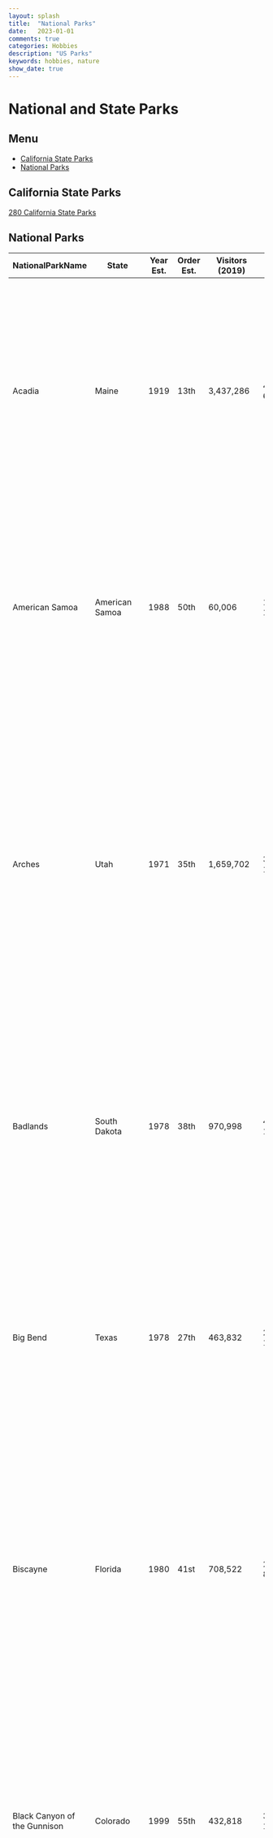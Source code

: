 ```yaml
---
layout: splash
title:  "National Parks"
date:   2023-01-01
comments: true
categories: Hobbies
description: "US Parks"
keywords: hobbies, nature
show_date: true
---
```


# National and State Parks

## Menu
- [California State Parks](#californiastateparks)
- [National Parks](#nationalparks)

## California State Parks
[280 California State Parks](https://drive.google.com/file/d/14wrth4pBZKE63y84t5T74jB19BzBGOkW/view?usp=sharing)

## National Parks

|NationalParkName            |State                  |Year Est.|Order Est.|Visitors (2019)|Location        |Latitude   |Longitude   |Square Feet                      |Description                                                                                                                                                                                                                                                                                                                                                                                                                                                                                                     |Visited|
|----------------------------|-----------------------|---------|----------|---------------|----------------|-----------|------------|---------------------------------|----------------------------------------------------------------------------------------------------------------------------------------------------------------------------------------------------------------------------------------------------------------------------------------------------------------------------------------------------------------------------------------------------------------------------------------------------------------------------------------------------------------|-------|
|Acadia                      |Maine                  |1919     |13th      |3,437,286      |44.35°N 68.21°W |44.3876119 |-68.2039123 |47,389.67 acres (191.8 km2)      |Covering most of Mount Desert Island and other coastal islands, Acadia features the tallest mountain on the Atlantic coast, granite peaks, ocean shoreline, woodlands, and lakes. There are freshwater, estuary, forest, and intertidal habitats.[6]                                                                                                                                                                                                                                                            |No     |
|American Samoa              |American Samoa         |1988     |50th      |60,006         |14.25°S 170.68°W|-14.2331268|-169.4760133|9,000.00 acres (36.4 km2)        |The southernmost national park is on three Samoan islands and protects coral reefs, rainforests, volcanic mountains, and white beaches. The area is also home to flying foxes, brown boobies, sea turtles, and 900 species of fish.[7]                                                                                                                                                                                                                                                                          |No     |
|Arches                      |Utah                   |1971     |35th      |1,659,702      |38.68°N 109.57°W|38.5719944 |-109.4735066|76,518.98 acres (309.7 km2)      |This site features more than 2,000 natural sandstone arches, including the Delicate Arch. In a desert climate millions of years of erosion have led to these structures, and the arid ground has life-sustaining soil crust and potholes, natural water-collecting basins. Other geologic formations are stone columns, spires, fins, and towers.[8]                                                                                                                                                            |No     |
|Badlands                    |South Dakota           |1978     |38th      |970,998        |43.75°N 102.50°W|43.7480316 |-102.4983748|242,755.94 acres (982.4 km2)     |The Badlands are a collection of buttes, pinnacles, spires, and grass prairies. It has the world's richest fossil beds from the Oligocene epoch, and there is wildlife including bison, bighorn sheep, black-footed ferrets, and swift foxes.[9]                                                                                                                                                                                                                                                                |No     |
|Big Bend                    |Texas                  |1978     |27th      |463,832        |29.25°N 103.25°W|29.2669239 |-103.2201828|801,163.21 acres (3,242.2 km2)   |Named for the Bend of the Rio Grande along the US–Mexico border, this park includes a part of the Chihuahuan Desert. A wide variety of Cretaceous and Tertiary fossils as well as cultural artifacts of Native Americans exist within its borders.[10]                                                                                                                                                                                                                                                          |No     |
|Biscayne                    |Florida                |1980     |41st      |708,522        |25.65°N 80.08°W |35.746512  |-39.462891  |172,924.07 acres (699.8 km2)     |Located in Biscayne Bay, this park at the north end of the Florida Keys has four interrelated marine ecosystems: mangrove forest, the Bay, the Keys, and coral reefs. Threatened animals include the West Indian Manatee, American crocodile, various sea turtles, and peregrine falcon.[11]                                                                                                                                                                                                                    |No     |
|Black Canyon of the Gunnison|Colorado               |1999     |55th      |432,818        |38.57°N 107.72°W|38.4948194 |-107.71625  |32,950.03 acres (133.3 km2)      |The park protects a quarter of the Gunnison River, which has dark canyon walls from the Precambrian era. The canyon has very steep descents, and it is a site for river rafting and rock climbing. The narrow, steep canyon, made of gneiss and schist, is often in shadow, appearing black.[12]                                                                                                                                                                                                                |No     |
|Bryce Canyon                |Utah                   |1928     |17th      |432,818        |37.57°N 112.18°W|37.6215335 |-112.1549442|35,835.08 acres (145.0 km2)      |Bryce Canyon is a giant natural amphitheatre along the Paunsaugunt Plateau. The unique area has hundreds of tall hoodoos formed by erosion. The region was originally settled by Native Americans and later by Mormon pioneers.[13]                                                                                                                                                                                                                                                                             |No     |
|Canyonlands                 |Utah                   |1964     |31st      |733,996        |38.2°N 109.93°W |38.3337024 |-110.8076084|337,597.83 acres (1,366.2 km2)   |This landscape was eroded into canyons, buttes, and mesas by the Colorado River, Green River, and their tributaries, which divide the park into three districts. There are rock pinnacles and other naturally sculpted rock, as well as artifacts from Ancient Pueblo Peoples.[14]                                                                                                                                                                                                                              |No     |
|Capitol Reef                |Utah                   |1971     |36th      |1,226,519      |38.20°N 111.17°W|37.9430873 |-110.9506636|241,904.26 acres (979.0 km2)     |The park's Waterpocket Fold is a 100-mile (160 km) monocline that shows the Earth's geologic layers. Other natural features are monoliths and sandstone domes and cliffs shaped like the United States Capitol.[15]                                                                                                                                                                                                                                                                                             |No     |
|Carlsbad Caverns            |New Mexico             |1930     |19th      |440,691        |32.17°N 104.44°W|32.3391752 |-104.3791912|46,766.45 acres (189.3 km2)      |Carlsbad Caverns has 117 caves, the longest of which is over 120 miles (190 km) long. The Big Room is almost 4,000 feet (1,200 m) long, and the caves are home to over 400,000 Mexican Free-tailed Bats and sixteen other species. Above ground are the Chihuahuan Desert and Rattlesnake Springs.[16]                                                                                                                                                                                                          |No     |
|Channel Islands             |California             |1980     |40th      |409,630        |34.01°N 119.42°W|33.9948581 |-119.7194377|249,561.00 acres (1,009.9 km2)   |Five of the eight Channel Islands are protected, and half of the park's area is underwater. The islands have a unique Mediterranean ecosystem. They are home to over 2,000 species of land plants and animals, and 145 are unique to them. The islands were originally settled by the Chumash people.[17]                                                                                                                                                                                                       |No     |
|Congaree                    |South Carolina         |2003     |57th      |159,445        |33.78°N 80.78°W |33.8272919 |-80.7436141 |26,545.86 acres (107.4 km2)      |On the Congaree River, this park is the largest portion of old-growth floodplain forest left in North America. Some of the trees are the tallest in the Eastern US, and the Boardwalk Loop is an elevated walkway through the swamp.[18]                                                                                                                                                                                                                                                                        |No     |
|Crater Lake                 |Oregon                 |1902     |5th       |704,512        |42.94°N 122.1°W |42.9445872 |-122.1090039|183,224.05 acres (741.5 km2)     |Crater Lake lies in the caldera of Mount Mazama formed 7,700 years ago after an eruption. It is the deepest lake in the United States and is known for its blue color and water clarity. There are two islands in the lake, and, with no inlets or outlets, all water comes through precipitation.[19]                                                                                                                                                                                                          |Yes    |
|Cuyahoga Valley             |Ohio                   |2000     |56th      |2,237,997      |41.24°N 81.55°W |41.2361578 |-81.55122   |32,860.73 acres (133.0 km2)      |This park along the Cuyahoga River has waterfalls, hills, trails, and displays about early rural living. The Ohio and Erie Canal Towpath Trail follows the Ohio and Erie Canal, where mules towed canal boats. The park has numerous historic homes, bridges, and structures.[20] The park also offers a scenic train ride with various trips available. [21]                                                                                                                                                   |No     |
|Death Valley                |California             |1994     |53rd      |1,740,945      |36.24°N 116.82°W|36.2460841 |-116.8185076|3,372,401.96 acres (13,647.6 km2)|Death Valley is the hottest, lowest, and driest place in the United States. Daytime temperatures have topped 130°F (54°C) and it is home to Badwater Basin, the lowest point in North America. There are canyons, colorful badlands, sand dunes, mountains, and over 1000 species of plants in this graben on a fault line. Further geologic points of interest are salt flats, springs, and buttes.[22]                                                                                                        |No     |
|Denali                      |Alaska                 |1917     |12th      |601,152        |63.33°N 150.50°W|63.7477803 |-150.3064953|4,740,911.72 acres (19,185.8 km2)|Centered around the Mount McKinley, the tallest mountain in North America, Denali is serviced by a single road leading to Wonder Lake. McKinley and other peaks of the Alaska Range are covered with long glaciers and boreal forest. Wildlife includes grizzly bears, Dall sheep, caribou, and gray wolves.[23]                                                                                                                                                                                                |No     |
|Dry Tortugas                |Florida                |1992     |51st      |79,200         |24.63°N 82.87°W |35.746512  |-39.462891  |64,701.22 acres (261.8 km2)      |The Dry Tortugas on the west end of the Florida Keys are the site of Fort Jefferson, the largest masonry structure in the Western Hemisphere. With most of the park being water, it is the home of coral reefs and shipwrecks and is only accessible by plane or boat.[24]                                                                                                                                                                                                                                      |No     |
|Everglades                  |Florida                |1934     |20th      |1,118,300      |25.32°N 80.93°W |25.2866149 |-80.8986502 |1,508,537.90 acres (6,104.8 km2) |The Everglades are the largest subtropical wilderness in the United States. This mangrove ecosystem and marine estuary is home to 36 protected species, including the Florida panther, American crocodile, and West Indian manatee. Some areas have been drained and developed; restoration projects aim to restore the ecology.[25]                                                                                                                                                                            |No     |
|Gates of the Arctic         |Alaska                 |1980     |42nd      |10,518         |67.78°N 153.30°W|65.8443667 |-153.4302993|7,523,897.74 acres (30,448.1 km2)|This northernmost park protects part of the Brooks Range and has no park facilities. The land is home to Alaska natives, who have relied on the land and caribou for 11,000 years.[26]                                                                                                                                                                                                                                                                                                                          |No     |
|Gateway Arch                |Missouri               |2018     |60th      |2,055,309      |                |           |            |                                 |                                                                                                                                                                                                                                                                                                                                                                                                                                                                                                                |No     |
|Glacier                     |Montana                |1910     |8th       |3,049,839      |48.80°N 114.00°W|48.6162807 |-113.8594034|1,013,572.41 acres (4,101.8 km2) |Part of Waterton Glacier International Peace Park, this park has 26 remaining glaciers and 130 named lakes under the tall Rocky Mountain peaks. There are historic hotels and a landmark road in this region of rapidly receding glaciers. These mountains, formed by an overthrust, have the world's best sedimentary fossils from the Proterozoic era.[27]                                                                                                                                                    |No     |
|Glacier Bay                 |Alaska                 |1980     |43rd      |672,087        |58.50°N 137.00°W|58.659708  |-136.573678 |3,224,840.31 acres (13,050.5 km2)|Glacier Bay has numerous tidewater glaciers, mountains, and fjords. The temperate rainforest and the bay are home to grizzly bears, mountain goats, whales, seals, and eagles. When discovered in 1794 by George Vancouver, the entire bay was covered by ice, but the glaciers have receded over 65 miles (105 km).[28]                                                                                                                                                                                        |No     |
|Grand Canyon                |Arizona                |1919     |14th      |5,974,411      |36.06°N 112.14°W|36.0604107 |-112.1411217|1,217,403.32 acres (4,926.7 km2) |The Grand Canyon, carved out by the Colorado River, is 277 miles (446 km) long, up to 1 mile (1.6 km) deep, and up to 15 miles (24 km) wide. Millions of years of exposure has formed colorful layers of the Colorado Plateau in mesas and canyon walls.[29]                                                                                                                                                                                                                                                    |No     |
|Grand Teton                 |Wyoming                |1929     |18th      |3,405,614      |43.73°N 110.80°W|43.7325324 |-110.8059887|309,994.66 acres (1,254.5 km2)   |Grand Teton is the tallest mountain in the Teton Range. The park's Jackson Hole valley and reflective piedmont lakes contrast with the tall mountains, which abruptly rise from the glacial sage-covered valley.[30]                                                                                                                                                                                                                                                                                            |No     |
|Great Basin                 |Nevada                 |1986     |49th      |131,802        |38.98°N 114.30°W|38.9648711 |-114.1914951|77,180.00 acres (312.3 km2)      |Based around Wheeler Peak, the Great Basin has 5,000-year-old bristlecone pines, glacial moraines, and the limestone Lehman Caves. It has some of the country's darkest night skies, and there are animal species including Townsend's big-eared bat, Pronghorn, and Bonneville cutthroat trout.[31]                                                                                                                                                                                                            |No     |
|Great Sand Dunes            |Colorado               |2004     |58th      |527,546        |37.73°N 105.51°W|37.6572135 |-105.5474373|42,983.74 acres (173.9 km2)      |The tallest dunes in North America are up to 750 feet (230 m) tall and neighbor grasslands, shrublands and wetlands. They were formed by sand deposits of the Rio Grande on the San Luis Valley. The park also has alpine lakes, six 13,000-foot mountains, and ancient forests.[32]                                                                                                                                                                                                                            |No     |
|Great Smoky Mountains       |Tennessee              |1934     |21st      |12,547,743     |35.68°N 83.53°W |35.6839416 |-83.5323006 |521,490.13 acres (2,110.4 km2)   |The Great Smoky Mountains, part of the Appalachian Mountains, have a wide range of elevations, making them home to over 400 vertebrate species, 100 tree species, and 5000 plant species. Hiking is the park's main attraction, with over 800 miles (1,300 km) of trails, including 70 miles (110 km) of the Appalachian Trail. Other activities are fishing, horseback riding, and visiting some of nearly 80 historic structures.[33]                                                                         |No     |
|Guadalupe Mountains         |Texas                  |1966     |32nd      |188,833        |31.92°N 104.87°W|31.7786811 |-104.9856176|86,415.97 acres (349.7 km2)      |This park has Guadalupe Peak, the highest point in Texas, the scenic McKittrick Canyon full of Bigtooth Maples, part of the Chihuahuan Desert, and a fossilized reef from the Permian.[34]                                                                                                                                                                                                                                                                                                                      |No     |
|Haleakala                   |Hawaii                 |1961     |29th      |994,394        |20.72°N 156.17°W|20.7278194 |-156.3081217|29,093.67 acres (117.7 km2)      |The Haleakalā volcano on Maui has a very large crater with many cinder cones, Hosmer's Grove of alien trees, and the native Hawaiian Goose. The Kipahulu section has numerous pools with freshwater fish. This National Park has the greatest number of endangered species.[35]                                                                                                                                                                                                                                 |No     |
|Hawaii Volcanoes            |Hawaii                 |1916     |10th      |1,368,376      |19.38°N 155.20°W|19.4095008 |-155.0483131|323,431.38 acres (1,308.9 km2)   |This park on the Big Island protects the Kīlauea and Mauna Loa volcanoes, two of the world's most active. Diverse ecosystems of the park range from those at sea level to 13,000 feet (4,000 m).[36]                                                                                                                                                                                                                                                                                                            |No     |
|Hot Springs                 |Arkansas               |1921     |16th      |1,467,153      |34.51°N 93.05°W |34.5100997 |-93.0500476 |5,549.75 acres (22.5 km2)        |The only National Park in an urban area, this smallest National Park is based around the natural hot springs that have been managed for public use. Bathhouse Row preserves 47 of these with many beneficial minerals.[37]                                                                                                                                                                                                                                                                                      |No     |
|Indiana Dunes               |Indiana                |2019     |61st      |2,134,285      |                |           |            |                                 |                                                                                                                                                                                                                                                                                                                                                                                                                                                                                                                |No     |
|Isle Royale                 |Michigan               |1940     |25th      |26,410         |48.10°N 88.55°W |47.723087  |-86.940716  |571,790.11 acres (2,314.0 km2)   |The largest island in Lake Superior, this park is a site of isolation and wilderness. It has many shipwrecks, waterways, and hiking trails. The park also includes over 400 smaller islands in the waters up to 4.5 miles (7.2 km) from the island. There are only 20 mammal species and it is known for its wolf and moose relationship.[38]                                                                                                                                                                   |No     |
|Joshua Tree                 |California             |1994     |54th      |2,988,547      |33.79°N 115.90°W|33.6608927 |-115.9467997|789,745.47 acres (3,196.0 km2)   |Covering parts of the Colorado and Mojave Deserts and the Little San Bernardino Mountains, this is the home of the Joshua tree. Across great elevation changes are sand dunes, dry lakes, rugged mountains, and granite monoliths.[39]                                                                                                                                                                                                                                                                          |Yes    |
|Katmai                      |Alaska                 |1980     |44th      |84,167         |58.50°N 155.00°W|58.0458356 |-156.5982286|3,674,529.68 acres (14,870.3 km2)|This park on the Alaska Peninsula protects the Valley of Ten Thousand Smokes, an ash flow formed by the 1912 eruption of Novarupta, as well as Mount Katmai. Over 2,000 brown bears come here to catch spawning salmon.[40]                                                                                                                                                                                                                                                                                     |No     |
|Kenai Fjords                |Alaska                 |1980     |45th      |356,601        |59.92°N 149.65°W|60.1696088 |-149.2361887|669,982.99 acres (2,711.3 km2)   |Near Seward on the Kenai Peninsula, this park protects the Harding Icefield and at least 38 glaciers and fjords stemming from it. The only area accessible to the public by road is Exit Glacier, while the rest can only be viewed by boat tours.[41]                                                                                                                                                                                                                                                          |No     |
|Kings Canyon                |California             |1940     |24th      |632,110        |36.80°N 118.55°W|36.7472811 |-119.0925356|461,901.20 acres (1,869.2 km2)   |Home to several Giant sequoia groves and the General Grant Tree, the world's second largest, this park also has part of the Kings River, site of the granite Kings Canyon, and San Joaquin River, as well as the Boyden Cave.[42]                                                                                                                                                                                                                                                                               |No     |
|Kobuk Valley                |Alaska                 |1980     |46th      |15,766         |67.55°N 159.28°W|67.2872981 |-160.0342625|1,750,716.50 acres (7,084.9 km2) |Kobuk Valley has 61 miles (98 km) of the Kobuk River and three regions of sand dunes. Created by glaciers, the Great Kobuk, the Little Kobuk, and the Hunt River Sand Dunes can reach 100 feet (30 m) high and 100 °F (38 °C), and they are the largest dunes in the arctic. Twice a year, half a million caribou migrate through the dunes and across river bluffs that contain ice age fossils.[43]                                                                                                           |No     |
|Lake Clark                  |Alaska                 |1980     |47th      |17,157         |60.97°N 153.42°W|60.59772   |-152.7408824|2,619,733.21 acres (10,601.7 km2)|The region around Lake Clark has four active volcanoes, including Mount Redoubt, rivers, glaciers, and waterfalls. There are temperate rainforests, a tundra plateau, and three mountain ranges.[44]                                                                                                                                                                                                                                                                                                            |No     |
|Lassen Volcanic             |California             |1916     |11th      |517,039        |40.49°N 121.51°W|40.5328759 |-121.8412133|106,372.36 acres (430.5 km2)     |Lassen Peak, the largest plug dome volcano in the world, is joined by all three other types of volcanoes in this park: shield, cinder dome, and composite. Other than the volcano, which last erupted in 1915, the park has hydrothermal areas, including fumaroles, boiling pools, and steaming ground, heated by molten rock under the peak.[45]                                                                                                                                                              |Yes    |
|Mammoth Cave                |Kentucky               |1941     |26th      |551,590        |37.18°N 86.10°W |37.2135982 |-86.1548269 |52,830.19 acres (213.8 km2)      |With 392 miles (631 km) of passageways mapped, Mammoth Cave is by far the world's longest cave system. Cave animals include eight bat species, Kentucky cave shrimp, Northern cavefish, and cave salamanders. Above ground, the park contains Green River (Kentucky), 70 miles of hiking trails, sinkholes, and springs.[46]                                                                                                                                                                                    |No     |
|Mesa Verde                  |Colorado               |1906     |7th       |556,203        |37.18°N 108.49°W|37.1828071 |-108.4922277|52,121.93 acres (210.9 km2)      |This area has over 4,000 archaeological sites of the Ancestral Pueblo, who lived here for 700 years. Cliff dwellings built in the 12th and 13th centuries include Cliff Palace, which has 150 rooms and 23 kivas, and the Balcony House, with passages and tunnels.[47]                                                                                                                                                                                                                                         |No     |
|Mount Rainier               |Washington             |1899     |4th       |1,501,621      |46.85°N 121.75°W|46.8667428 |-121.8040452|235,625.00 acres (953.5 km2)     |Mount Rainier, an active volcano, is the most prominent peak in the Cascades, and it is covered by 26 named glaciers including Carbon Glacier and Emmons Glacier, the largest in the continental United States. The mountain is popular for climbing, and more than half of the park is covered by subalpine and alpine forests. Paradise on the south slope is one of the snowiest places in the world, and the Longmire visitor center is the start of the Wonderland Trail, which encircles the mountain.[48]|Yes     |
|New River Gorge             |West Virginia          |2020     |63rd      |N/A            |                |           |            |                                 |                                                                                                                                                                                                                                                                                                                                                                                                                                                                                                                |No     |
|North Cascades              |Washington             |1968     |33rd      |38,208         |48.70°N 121.20°W|48.7147254 |-121.1533781|504,780.94 acres (2,042.8 km2)   |This complex includes the two units of the National Park and the Ross Lake and Lake Chelan National Recreation Areas. There are numerous glaciers, and popular hiking and climbing areas are Cascade Pass, Mount Shuksan, Mount Triumph, and Eldorado Peak.[49]                                                                                                                                                                                                                                                 |No     |
|Olympic                     |Washington             |1938     |23rd      |3,245,806      |47.97°N 123.50°W|47.9707283 |-123.5035728|922,650.86 acres (3,733.8 km2)   |Situated on the Olympic Peninsula, this park ranges from Pacific shoreline with tide pools to temperate rainforests to Mount Olympus. The glaciated Olympic Mountains overlook the Hoh Rain Forest and Quinault Rain Forest, the wettest area of the continental United States.[50]                                                                                                                                                                                                                             |No     |
|Petrified Forest            |Arizona                |1962     |30th      |643,588        |35.07°N 109.78°W|35.0199151 |-109.7829791|93,532.57 acres (378.5 km2)      |This portion of the Chinle Formation has a great concentration of 225-million-year-old petrified wood. The surrounding region, the Painted Desert, has eroded red-hued volcanic rock called bentonite. There are also dinosaur fossils and over 350 Native American sites.[51]                                                                                                                                                                                                                                  |No     |
|Pinnacles                   |California             |2013     |59th      |177,224        |36.48°N 121.16°W|36.4808829 |-121.1593104|26,605.73 acres (107.7 km2)      |Known for the namesake eroded leftovers of half of an extinct volcano, it is popular for its rock climbing.[52]                                                                                                                                                                                                                                                                                                                                                                                                 |Yes    |
|Redwood                     |California             |1968     |34th      |504,722        |41.30°N 124.00°W|41.3678119 |-124.0296856|112,512.05 acres (455.3 km2)     |This park and the co-managed state parks protect almost half of all remaining Coastal Redwoods, the tallest trees on Earth. There are three large river systems in this very seismically active area, and the 37 miles (60 km) of protected coastline have tide pools and seastacks. The prairie, estuary, coast, river, and forest ecosystems have varied animal and plant species.[53]                                                                                                                        |Yes    |
|Rocky Mountain              |Colorado               |1915     |9th       |4,670,053      |40.40°N 105.58°W|40.400054  |-105.57937  |265,828.41 acres (1,075.8 km2)   |This section of the Rocky Mountains has ecosystems varying in elevation from the over 150 riparian lakes to Montane and subalpine forests to the alpine tundra. Large wildlife including mule deer, bighorn sheep, black bears, and cougars inhabit these igneous mountains and glacier valleys. The fourteener Longs Peak and Bear Lake are popular destinations.[54]                                                                                                                                          |No     |
|Saguaro                     |Arizona                |1994     |52nd      |1,020,226      |32.25°N 110.50°W|32.0149212 |-110.6645683|91,439.71 acres (370.0 km2)      |Split into the separate Rincon Mountain and Tucson Mountain Districts, the dry Sonoran Desert is still home to much life in six biotic communities. Beyond the namesake Giant Saguaro cacti, there are barrel cacti, cholla cacti, and prickly pears, as well as Lesser Long-nosed Bats, Spotted Owls, and javelinas.[55]                                                                                                                                                                                       |No     |
|Sequoia                     |California             |1890     |2nd       |1,246,053      |36.43°N 118.68°W|36.4495198 |-118.7198004|404,051.17 acres (1,635.1 km2)   |This park protects the Giant Forest, which has the world's largest tree, General Sherman, as well as four of the next nine. It also has over 240 caves, the tallest mountain in the continental U.S., Mount Whitney, and the granite dome Moro Rock.[56]                                                                                                                                                                                                                                                        |No     |
|Shenandoah                  |Virginia               |1935     |22nd      |1,425,507      |38.53°N 78.35°W |38.5314894 |-78.3522476 |199,045.23 acres (805.5 km2)     |Shenandoah's Blue Ridge Mountains are covered by hardwood forests that are home to tens of thousands of animals. The Skyline Drive and Appalachian Trail run the entire length of this narrow park that has more than 500 miles (800 km) of hiking trails along scenic overlooks and waterfalls of the Shenandoah River.[57]                                                                                                                                                                                    |No     |
|Theodore Roosevelt          |North Dakota           |1978     |39th      |691,658        |46.97°N 103.45°W|46.8747588 |-103.2519011|70,446.89 acres (285.1 km2)      |This region that enticed and influenced President Theodore Roosevelt is now a park of three units in the badlands. Besides Roosevelt's historic cabin, there are scenic drives and backcountry hiking opportunities. Wildlife includes American Bison, pronghorns, Bighorn sheep, and wild horses.[58]                                                                                                                                                                                                          |No     |
|Virgin Islands              |US Virgin Islands      |1956     |28th      |133,398        |18.33°N 64.73°W |18.3368114 |-64.7280952 |14,688.87 acres (59.4 km2)       |The island of Saint John has rich human and natural history. There are Taino archaeological sites and ruins of sugar plantations from Columbus's time. Past the pristine beaches are mangroves, seagrass beds, coral reefs and algal plains.[59]                                                                                                                                                                                                                                                                |No     |
|Voyageurs                   |Minnesota              |1971     |37th      |232,974        |48.50°N 92.88°W |48.5494209 |-93.3763619 |218,200.17 acres (883.0 km2)     |This park on four main lakes, a site for canoeing, kayaking, and fishing, has a history of Ojibwe Native Americans, French fur traders called voyageurs, and a gold rush. Formed by glaciers, this region has tall bluffs, rock gardens, islands and bays, and historic buildings.[60]                                                                                                                                                                                                                          |No     |
|White Sands                 |New Mexico             |2019     |62nd      |608,785        |                |           |            |                                 |                                                                                                                                                                                                                                                                                                                                                                                                                                                                                                                |No     |
|Wind Cave                   |South Dakota           |1903     |6th       |615,350        |43.57°N 103.48°W|43.3759472 |-103.4511768|28,295.03 acres (114.5 km2)      |Wind Cave is distinctive for its calcite fin formations called boxwork and needle-like growths called frostwork. The cave, which was discovered by the sound of wind coming from a hole in the ground, is the world's densest cave system. Above ground is a mixed-grass prairie with animals such as bison, black-footed ferrets, and prairie dogs,[61] and Ponderosa pine forests home to cougars and elk.                                                                                                    |No     |
|Wrangell - St. Elias        |Alaska                 |1980     |48th      |74,518         |61.00°N 142.00°W|61.3314317 |-142.939826 |8,323,147.59 acres (33,682.6 km2)|This mountainous land has the convergence of the Alaska, Chugach, and Wrangell-Saint Elias Ranges, which have many of the continent's tallest mountains over 16,000 feet (4,900 m), including Mount Saint Elias. More than 25% of this park of volcanic peaks is covered with glaciers, including the tidewater Hubbard Glacier, piedmont Malaspina Glacier, and valley Nabesna Glacier.[62]                                                                                                                    |No     |
|Yellowstone                 |Wyoming, Montana, Idaho|1872     |1st       |4,020,288      |44.60°N 110.50°W|44.4620852 |-110.6424411|2,219,790.71 acres (8,983.2 km2) |Situated on the Yellowstone Caldera, the first national park in the world has vast geothermal areas such as hot springs and geysers, the best-known being Old Faithful and Grand Prismatic Spring. The yellow-hued Grand Canyon of the Yellowstone River has numerous waterfalls, and four mountain ranges run through the park. There are almost 60 mammal species, including the gray wolf, grizzly bear, lynx, bison, and elk.[63]                                                                           |Yes    |
|Yosemite                    |California             |1890     |3rd       |4,422,861      |37.83°N 119.50°W|37.8276596 |-119.5053357|761,266.19 acres (3,080.7 km2)   |Yosemite has towering cliffs, waterfalls, and sequoias in a diverse area of geology and hydrology. Half Dome and El Capitan rise from the central glacier-formed Yosemite Valley, as does Yosemite Falls, North America's tallest waterfall. Three Giant Sequoia groves and vast wilderness are home to diverse wildlife.[64]                                                                                                                                                                                   |Yes     |
|Zion                        |Utah                   |1919     |15th      |4,488,268      |37.30°N 113.05°W|37.088313  |-113.2394452|146,597.60 acres (593.3 km2)     |This geologically unique area has colorful sandstone canyons, high plateaus, and rock towers. Natural arches and exposed formations of the Colorado Plateau make up a large wilderness of four ecosystems.[65]                                                                                                                                                                                                                                                                                                  |No     |
